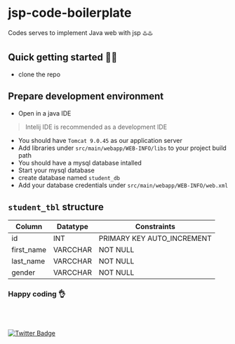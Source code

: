 # jsp-code-boilerplate
Codes serves to implement Java web with jsp ♨️♨️

## Quick getting started 🚀🚀
- clone the repo

## Prepare development environment
- Open in a java IDE 
> Intelij IDE is recommended as a development IDE

- You should have ``Tomcat 9.0.45`` as our application server
- Add libraries under ``src/main/webapp/WEB-INFO/libs`` to your project build path
- You should have a mysql database intalled
- Start your mysql database
- create database named ``student_db``
- Add your database credentials under  ``src/main/webapp/WEB-INFO/web.xml``

## `student_tbl` structure



| Column        | Datatype      | Constraints                   |
| ------------- | ------------- |-------------------------------|
| id            | INT           | PRIMARY KEY AUTO_INCREMENT    |
| first_name    | VARCCHAR      | NOT NULL                      |
| last_name     | VARCCHAR      | NOT NULL                      |
| gender        | VARCCHAR      | NOT NULL                      |


<h3>Happy coding 👌</h3>
<br><br>

[![Twitter Badge](https://img.shields.io/badge/-@niyogitare-1ca0f1?style=flat&labelColor=1ca0f1&logo=twitter&logoColor=white&link=https://twitter.com/niyogitare)](https://twitter.com/niyogitare)


